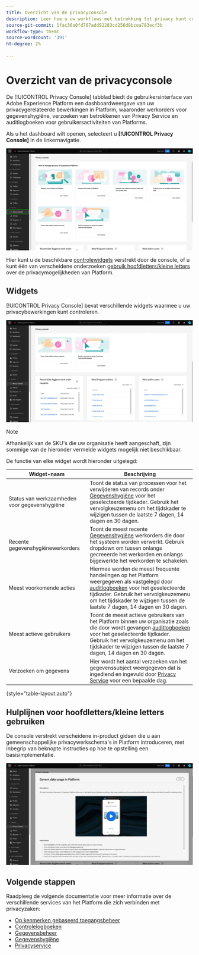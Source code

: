 ```yaml
---
title: Overzicht van de privacyconsole
description: Leer hoe u uw workflows met betrekking tot privacy kunt controleren in de gebruikersinterface van Adobe Experience Platform.
source-git-commit: 1fac36a0fd767add92283cd256d8bcea783ecf3b
workflow-type: tm+mt
source-wordcount: '391'
ht-degree: 2%

---
```


# Overzicht van de privacyconsole

De [!UICONTROL Privacy Console] tabblad biedt de gebruikersinterface van Adobe Experience Platform een dashboardweergave van uw privacygerelateerde bewerkingen in Platform, waaronder werkorders voor gegevenshygiëne, verzoeken van betrokkenen van Privacy Service en auditlogboeken voor gebruikersactiviteiten van Platforms.

Als u het dashboard wilt openen, selecteert u **[!UICONTROL Privacy Console]** in de linkernavigatie.

![Afbeelding tonen [!UICONTROL Privacy Console] die in de linkernavigatie binnen de UI van het Platform worden geselecteerd](../images/governance-privacy-security/privacy-console/left-nav.png)

Hier kunt u de beschikbare [controlewidgets](#widgets) verstrekt door de console, of u kunt één van verscheidene onderzoeken [gebruik hoofdletters/kleine letters](#use-case-guides) over de privacymogelijkheden van Platform.

## Widgets

[!UICONTROL Privacy Console] bevat verschillende widgets waarmee u uw privacybewerkingen kunt controleren.

![Afbeelding tonen [!UICONTROL Privacy Console] die in de linkernavigatie binnen de UI van het Platform worden geselecteerd](../images/governance-privacy-security/privacy-console/widgets.png)

>[!NOTE]
>
>Afhankelijk van de SKU&#39;s die uw organisatie heeft aangeschaft, zijn sommige van de hieronder vermelde widgets mogelijk niet beschikbaar.

De functie van elke widget wordt hieronder uitgelegd:

| Widget-naam | Beschrijving |
| --- | --- |
| Status van werkzaamheden voor gegevenshygiëne | Toont de status van processen voor het verwijderen van records onder [Gegevenshygiëne](../../hygiene/home.md) voor het geselecteerde tijdkader. Gebruik het vervolgkeuzemenu om het tijdskader te wijzigen tussen de laatste 7 dagen, 14 dagen en 30 dagen. |
| Recente gegevenshygiënewerkorders | Toont de meest recente [Gegevenshygiëne](../../hygiene/home.md) werkorders die door het systeem worden verwerkt. Gebruik dropdown om tussen onlangs gecreeerde het werkorden en onlangs bijgewerkte het werkorden te schakelen. |
| Meest voorkomende acties | Hiermee worden de meest frequente handelingen op het Platform weergegeven als vastgelegd door [auditlogboeken](./audit-logs/overview.md) voor het geselecteerde tijdkader. Gebruik het vervolgkeuzemenu om het tijdskader te wijzigen tussen de laatste 7 dagen, 14 dagen en 30 dagen. |
| Meest actieve gebruikers | Toont de meest actieve gebruikers van het Platform binnen uw organisatie zoals die door wordt gevangen [auditlogboeken](./audit-logs/overview.md) voor het geselecteerde tijdkader. Gebruik het vervolgkeuzemenu om het tijdskader te wijzigen tussen de laatste 7 dagen, 14 dagen en 30 dagen. |
| Verzoeken om gegevens | Hier wordt het aantal verzoeken van het gegevenssubject weergegeven dat is ingediend en ingevuld door [Privacy Service](../../privacy-service/home.md) voor een bepaalde dag. |

{style="table-layout:auto"}

## Hulplijnen voor hoofdletters/kleine letters gebruiken

De console verstrekt verscheidene in-product gidsen die u aan gemeenschappelijke privacywerkschema&#39;s in Platform introduceren, met inbegrip van beknopte instructies op hoe te opstelling een basisimplementatie.

![Afbeelding tonen [!UICONTROL Privacy Console] die in de linkernavigatie binnen de UI van het Platform worden geselecteerd](../images/governance-privacy-security/privacy-console/use-case-guide.png)

## Volgende stappen

Raadpleeg de volgende documentatie voor meer informatie over de verschillende services van het Platform die zich verbinden met privacyzaken:

* [Op kenmerken gebaseerd toegangsbeheer](../../access-control/abac/overview.md)
* [Controlelogboeken](./audit-logs/overview.md)
* [Gegevensbeheer](../../data-governance/home.md)
* [Gegevenshygiëne](../../hygiene/home.md)
* [Privacyservice](../../privacy-service/home.md)
